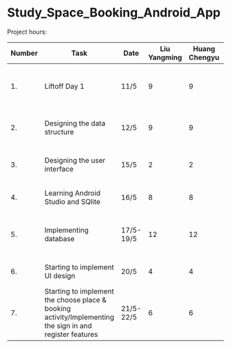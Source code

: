 # Study_Space_Booking_Android_App
Project hours:

| Number | Task | Date |Liu Yangming | Huang Chengyu | Remarks |
| ------ | -------------------- | -------- | ------------- | -------------- | -------------------------------------
| 1. | Liftoff Day 1 | 11/5 | 9 | 9 | Meeting the mentor and discussing on some tools to use |
| 2. | Designing the data structure | 12/5 | 9 | 9 | Drawing the entity relationship diagram |
| 3. | Designing the user interface | 15/5 | 2 | 2 | Designing the user interface using the figma platform |
| 4. | Learning Android Studio and SQlite | 16/5 | 8 | 8 | Geting familiar of the documentations |
| 5. | Implementing database | 17/5-19/5 | 12 | 12 | Implementing database helper and database manager |
| 6. | Starting to implement UI design | 20/5 | 4 | 4 | Using Material Design open-source package |
| 7. |  Starting to implement the choose place & booking activity/Implementing the sign in and register features | 21/5- 22/5 | 6 | 6 | Implementing the interfaces |
